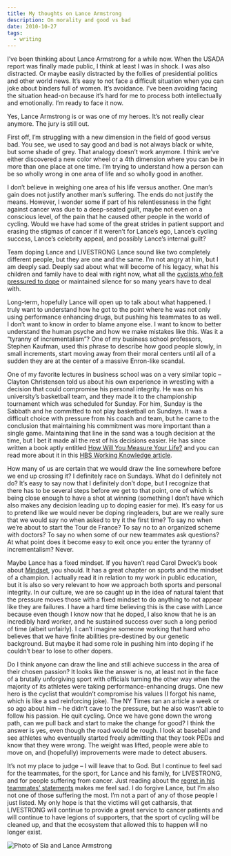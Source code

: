 ```yaml
---
title: My thoughts on Lance Armstrong
description: On morality and good vs bad
date: 2010-10-27
tags:
  - writing
---
```

I’ve been thinking about Lance Armstrong for a while now.  When the USADA report was finally made public, I think at least I was in shock.  I was also distracted.  Or maybe easily distracted by the follies of presidential politics and other world news.  It’s easy to not face a difficult situation when you can joke about binders full of women.  It’s avoidance.  I’ve been avoiding facing the situation head-on because it’s hard for me to process both intellectually and emotionally.  I’m ready to face it now.

Yes, Lance Armstrong is or was one of my heroes.  It’s not really clear anymore.  The jury is still out.

First off, I’m struggling with a new dimension in the field of good versus bad.  You see, we used to say good and bad is not always black or white, but some shade of grey.  That analogy doesn’t work anymore.  I think we’ve either discovered a new color wheel or a 4th dimension where you can be in more than one place at one time.  I’m trying to understand how a person can be so wholly wrong in one area of life and so wholly good in another.

I don’t believe in weighing one area of his life versus another.  One man’s gain does not justify another man’s suffering.  The ends do not justify the means.  However, I wonder some if part of his relentlessness in the fight against cancer was due to a deep-seated guilt, maybe not even on a conscious level, of the pain that he caused other people in the world of cycling.  Would we have had some of the great strides in patient support and erasing the stigmas of cancer if it weren’t for Lance’s ego, Lance’s cycling success, Lance’s celebrity appeal, and possibly Lance’s internal guilt?

Team doping Lance and LIVESTRONG Lance sound like two completely different people, but they are one and the same.  I’m not angry at him, but I am deeply sad.  Deeply sad about what will become of his legacy, what his children and family have to deal with right now, what all the [cyclists who felt pressured to dope](https://www.nytimes.com/2012/10/12/sports/cycling/for-armstrong-teammate-vande-velde-cycling-passion-gave-way-to-corruption.html?smid=fb-share) or maintained silence for so many years have to deal with.

Long-term, hopefully Lance will open up to talk about what happened.  I truly want to understand how he got to the point where he was not only using performance enhancing drugs, but pushing his teammates to as well.  I don’t want to know in order to blame anyone else.  I want to know to better understand the human psyche and how we make mistakes like this.  Was it a “tyranny of incrementalism”?  One of my business school professors, Stephen Kaufman, used this phrase to describe how good people slowly, in small increments, start moving away from their moral centers until all of a sudden they are at the center of a massive Enron-like scandal.

One of my favorite lectures in business school was on a very similar topic – Clayton Christensen told us about his own experience in wrestling with a decision that could compromise his personal integrity.  He was on his university’s basketball team, and they made it to the championship tournament which was scheduled for Sunday.  For him, Sunday is the Sabbath and he committed to not play basketball on Sundays.  It was a difficult choice with pressure from his coach and team, but he came to the conclusion that maintaining his commitment was more important than a single game.  Maintaining that line in the sand was a tough decision at the time, but I bet it made all the rest of his decisions easier.  He has since written a book aptly entitled [How Will You Measure Your Life?](http://www.amazon.com/gp/product/0062102419/ref=as_li_qf_sp_asin_tl?ie=UTF8&camp=1789&creative=9325&creativeASIN=0062102419&linkCode=as2&tag=crobysia-20%22) and you can read more about it in this [HBS Working Knowledge article](http://hbswk.hbs.edu/item/7007.html).

How many of us are certain that we would draw the line somewhere before we end up crossing it?  I definitely race on Sundays.  What do I definitely not do?  It’s easy to say now that I definitely don’t dope, but I recognize that there has to be several steps before we get to that point, one of which is being close enough to have a shot at winning (something I don’t have which also makes any decision leading up to doping easier for me).  It’s easy for us to pretend like we would never be doping ringleaders, but are we really sure that we would say no when asked to try it the first time?  To say no when we’re about to start the Tour de France?  To say no to an organized scheme with doctors?  To say no when some of our new teammates ask questions?  At what point does it become easy to exit once you enter the tyranny of incrementalism?  Never.

Maybe Lance has a fixed mindset.  If you haven’t read Carol Dweck’s book about [Mindset](http://www.amazon.com/gp/product/0345472322/ref=as_li_tf_tl?ie=UTF8&camp=1789&creative=9325&creativeASIN=0345472322&linkCode=as2&tag=crobysia-20), you should.  It has a great chapter on sports and the mindset of a champion.  I actually read it in relation to my work in public education, but it is also so very relevant to how we approach both sports and personal integrity.  In our culture, we are so caught up in the idea of natural talent that the pressure moves those with a fixed mindset to do anything to not appear like they are failures.  I have a hard time believing this is the case with Lance because even though I know now that he doped, I also know that he is an incredibly hard worker, and he sustained success over such a long period of time (albeit unfairly).  I can’t imagine someone working that hard who believes that we have finite abilities pre-destined by our genetic background.  But maybe it had some role in pushing him into doping if he couldn’t bear to lose to other dopers.

Do I think anyone can draw the line and still achieve success in the area of their chosen passion?  It looks like the answer is no, at least not in the face of a brutally unforgiving sport with officials turning the other way when the majority of its athletes were taking performance-enhancing drugs.  One new hero is the cyclist that wouldn’t compromise his values (I forgot his name, which is like a sad reinforcing joke).  The NY Times ran an article a week or so ago about him – he didn’t cave to the pressure, but he also wasn’t able to follow his passion.  He quit cycling.  Once we have gone down the wrong path, can we pull back and start to make the change for good?  I think the answer is yes, even though the road would be rough.  I look at baseball and see athletes who eventually started freely admitting that they took PEDs and know that they were wrong.  The weight was lifted, people were able to move on, and (hopefully) improvements were made to detect abusers.

It’s not my place to judge – I will leave that to God.  But I continue to feel sad for the teammates, for the sport, for Lance and his family, for LIVESTRONG, and for people suffering from cancer.  Just reading about the [regret in his teammates’ statements](http://www.nytimes.com/2012/10/11/sports/cycling/from-former-teammates-words-tinged-with-regret.html) makes me feel sad.  I do forgive Lance, but I’m also not one of those suffering the most.  I’m not a part of any of those people I just listed.  My only hope is that the victims will get catharsis, that LIVESTRONG will continue to provide a great service to cancer patients and will continue to have legions of supporters, that the sport of cycling will be cleaned up, and that the ecosystem that allowed this to happen will no longer exist.

![Photo of Sia and Lance Armstrong](/img/writing/lance.jpg "Lance and me at the Florida Ironman 70.3 race in Haines City, FL - I raised money for LIVESTRONG in memory of my cousin and fellow namesake Aspasia who lost her fight to cancer last year.  Lance met and took pictures with all of us who raised at least $1500 for LIVESTRONG.  He was patient, engaging, and grateful.")
